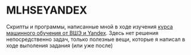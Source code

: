 # MLHSEYANDEX
Скрипты и программы, написанные мной в ходе изучения [курса машинного обучения от ВШЭ и Yandex](https://www.coursera.org/learn/vvedenie-mashinnoe-obuchenie/).
Здесь нет решения непосредственно задач, только полезные вещи, которые я написал в ходе выполения задания (или уже после)

